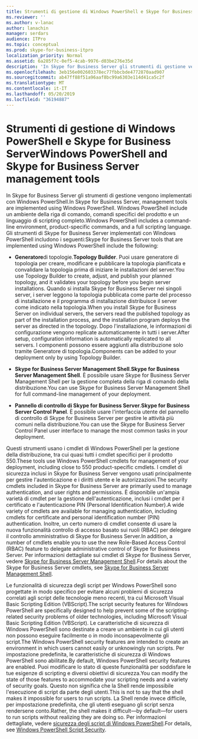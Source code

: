 ```yaml
---
title: Strumenti di gestione di Windows PowerShell e Skype for Business Server
ms.reviewer: ''
ms.author: v-lanac
author: lanachin
manager: serdars
audience: ITPro
ms.topic: conceptual
ms.prod: skype-for-business-itpro
localization_priority: Normal
ms.assetid: 6a285f7c-0ef5-4cab-9976-d03be276e35d
description: 'In Skype for Business Server gli strumenti di gestione vengono implementati con Windows PowerShell. Windows PowerShell include un ambiente della riga di comando, comandi specifici del prodotto e un linguaggio di scripting completo. Gli strumenti di Skype for Business Server implementati con Windows PowerShell includono i seguenti:'
ms.openlocfilehash: 3eb156e002603378ec77fbbcbde4772870aad907
ms.sourcegitcommit: ab47ff88f51a96aaf8bc99a6303e114d41ca5c2f
ms.translationtype: MT
ms.contentlocale: it-IT
ms.lasthandoff: 05/20/2019
ms.locfileid: "36194887"
---
```

# <a name="windows-powershell-and-skype-for-business-server-management-tools"></a><span data-ttu-id="5ce4c-105">Strumenti di gestione di Windows PowerShell e Skype for Business Server</span><span class="sxs-lookup"><span data-stu-id="5ce4c-105">Windows PowerShell and Skype for Business Server management tools</span></span>
 
<span data-ttu-id="5ce4c-106">In Skype for Business Server gli strumenti di gestione vengono implementati con Windows PowerShell.</span><span class="sxs-lookup"><span data-stu-id="5ce4c-106">In Skype for Business Server, management tools are implemented using Windows PowerShell.</span></span> <span data-ttu-id="5ce4c-107">Windows PowerShell include un ambiente della riga di comando, comandi specifici del prodotto e un linguaggio di scripting completo.</span><span class="sxs-lookup"><span data-stu-id="5ce4c-107">Windows PowerShell includes a command-line environment, product-specific commands, and a full scripting language.</span></span> <span data-ttu-id="5ce4c-108">Gli strumenti di Skype for Business Server implementati con Windows PowerShell includono i seguenti:</span><span class="sxs-lookup"><span data-stu-id="5ce4c-108">Skype for Business Server tools that are implemented using Windows PowerShell include the following:</span></span> 
  
- <span data-ttu-id="5ce4c-109">**Generatore**di topologie.</span><span class="sxs-lookup"><span data-stu-id="5ce4c-109">**Topology Builder**.</span></span> <span data-ttu-id="5ce4c-110">Puoi usare generatore di topologia per creare, modificare e pubblicare la topologia pianificata e convalidare la topologia prima di iniziare le installazioni del server.</span><span class="sxs-lookup"><span data-stu-id="5ce4c-110">You use Topology Builder to create, adjust, and publish your planned topology, and it validates your topology before you begin server installations.</span></span> <span data-ttu-id="5ce4c-111">Quando si installa Skype for Business Server nei singoli server, i server leggono la topologia pubblicata come parte del processo di installazione e il programma di installazione distribuisce il server come indicato nella topologia.</span><span class="sxs-lookup"><span data-stu-id="5ce4c-111">When you install Skype for Business Server on individual servers, the servers read the published topology as part of the installation process, and the installation program deploys the server as directed in the topology.</span></span> <span data-ttu-id="5ce4c-112">Dopo l'installazione, le informazioni di configurazione vengono replicate automaticamente in tutti i server.</span><span class="sxs-lookup"><span data-stu-id="5ce4c-112">After setup, configuration information is automatically replicated to all servers.</span></span> <span data-ttu-id="5ce4c-113">I componenti possono essere aggiunti alla distribuzione solo tramite Generatore di topologia.</span><span class="sxs-lookup"><span data-stu-id="5ce4c-113">Components can be added to your deployment only by using Topology Builder.</span></span>
    
- <span data-ttu-id="5ce4c-114">**Skype for Business Server Management Shell**.</span><span class="sxs-lookup"><span data-stu-id="5ce4c-114">**Skype for Business Server Management Shell**.</span></span> <span data-ttu-id="5ce4c-115">È possibile usare Skype for Business Server Management Shell per la gestione completa della riga di comando della distribuzione.</span><span class="sxs-lookup"><span data-stu-id="5ce4c-115">You can use Skype for Business Server Management Shell for full command-line management of your deployment.</span></span>
    
- <span data-ttu-id="5ce4c-116">**Pannello di controllo di Skype for Business Server**.</span><span class="sxs-lookup"><span data-stu-id="5ce4c-116">**Skype for Business Server Control Panel**.</span></span> <span data-ttu-id="5ce4c-117">È possibile usare l'interfaccia utente del pannello di controllo di Skype for Business Server per gestire le attività più comuni nella distribuzione.</span><span class="sxs-lookup"><span data-stu-id="5ce4c-117">You can use the Skype for Business Server Control Panel user interface to manage the most common tasks in your deployment.</span></span>
    
<span data-ttu-id="5ce4c-118">Questi strumenti usano i cmdlet di Windows PowerShell per la gestione della distribuzione, tra cui quasi tutti i cmdlet specifici per il prodotto 550.</span><span class="sxs-lookup"><span data-stu-id="5ce4c-118">These tools use Windows PowerShell cmdlets for management of your deployment, including close to 550 product-specific cmdlets.</span></span> <span data-ttu-id="5ce4c-119">I cmdlet di sicurezza inclusi in Skype for Business Server vengono usati principalmente per gestire l'autenticazione e i diritti utente e le autorizzazioni.</span><span class="sxs-lookup"><span data-stu-id="5ce4c-119">The security cmdlets included in Skype for Business Server are primarily used to manage authentication, and user rights and permissions.</span></span> <span data-ttu-id="5ce4c-120">È disponibile un'ampia varietà di cmdlet per la gestione dell'autenticazione, inclusi i cmdlet per il certificato e l'autenticazione PIN (Personal Identification Number).</span><span class="sxs-lookup"><span data-stu-id="5ce4c-120">A wide variety of cmdlets are available for managing authentication, including cmdlets for certificate and personal identification number (PIN) authentication.</span></span> <span data-ttu-id="5ce4c-121">Inoltre, un certo numero di cmdlet consente di usare la nuova funzionalità controllo di accesso basato sui ruoli (RBAC) per delegare il controllo amministrativo di Skype for Business Server.</span><span class="sxs-lookup"><span data-stu-id="5ce4c-121">In addition, a number of cmdlets enable you to use the new Role-Based Access Control (RBAC) feature to delegate administrative control of Skype for Business Server.</span></span> <span data-ttu-id="5ce4c-122">Per informazioni dettagliate sui cmdlet di Skype for Business Server, vedere [Skype for Business Server Management Shell](../../manage/management-shell.md).</span><span class="sxs-lookup"><span data-stu-id="5ce4c-122">For details about the Skype for Business Server cmdlets, see [Skype for Business Server Management Shell](../../manage/management-shell.md).</span></span>
  
<span data-ttu-id="5ce4c-123">Le funzionalità di sicurezza degli script per Windows PowerShell sono progettate in modo specifico per evitare alcuni problemi di sicurezza correlati agli script delle tecnologie meno recenti, tra cui Microsoft Visual Basic Scripting Edition (VBScript).</span><span class="sxs-lookup"><span data-stu-id="5ce4c-123">The script security features for Windows PowerShell are specifically designed to help prevent some of the scripting-related security problems of older technologies, including Microsoft Visual Basic Scripting Edition (VBScript).</span></span> <span data-ttu-id="5ce4c-124">Le caratteristiche di sicurezza di Windows PowerShell sono destinate a creare un ambiente in cui gli utenti non possono eseguire facilmente o in modo inconsapevolmente gli script.</span><span class="sxs-lookup"><span data-stu-id="5ce4c-124">The Windows PowerShell security features are intended to create an environment in which users cannot easily or unknowingly run scripts.</span></span> <span data-ttu-id="5ce4c-125">Per impostazione predefinita, le caratteristiche di sicurezza di Windows PowerShell sono abilitate.</span><span class="sxs-lookup"><span data-stu-id="5ce4c-125">By default, Windows PowerShell security features are enabled.</span></span> <span data-ttu-id="5ce4c-126">Puoi modificare lo stato di queste funzionalità per soddisfare le tue esigenze di scripting e diversi obiettivi di sicurezza.</span><span class="sxs-lookup"><span data-stu-id="5ce4c-126">You can modify the state of those features to accommodate your scripting needs and a variety of security goals.</span></span> <span data-ttu-id="5ce4c-127">Questo non significa che la Shell rende impossibile l'esecuzione di script da parte degli utenti.</span><span class="sxs-lookup"><span data-stu-id="5ce4c-127">This is not to say that the shell makes it impossible for users to run scripts.</span></span> <span data-ttu-id="5ce4c-128">La Shell rende invece difficile, per impostazione predefinita, che gli utenti eseguano gli script senza rendersene conto.</span><span class="sxs-lookup"><span data-stu-id="5ce4c-128">Rather, the shell makes it difficult—by default—for users to run scripts without realizing they are doing so.</span></span> <span data-ttu-id="5ce4c-129">Per informazioni dettagliate, vedere [sicurezza degli script di Windows PowerShell](https://go.microsoft.com/fwlink/p/?LinkId=213145).</span><span class="sxs-lookup"><span data-stu-id="5ce4c-129">For details, see [Windows PowerShell Script Security](https://go.microsoft.com/fwlink/p/?LinkId=213145).</span></span>
  

